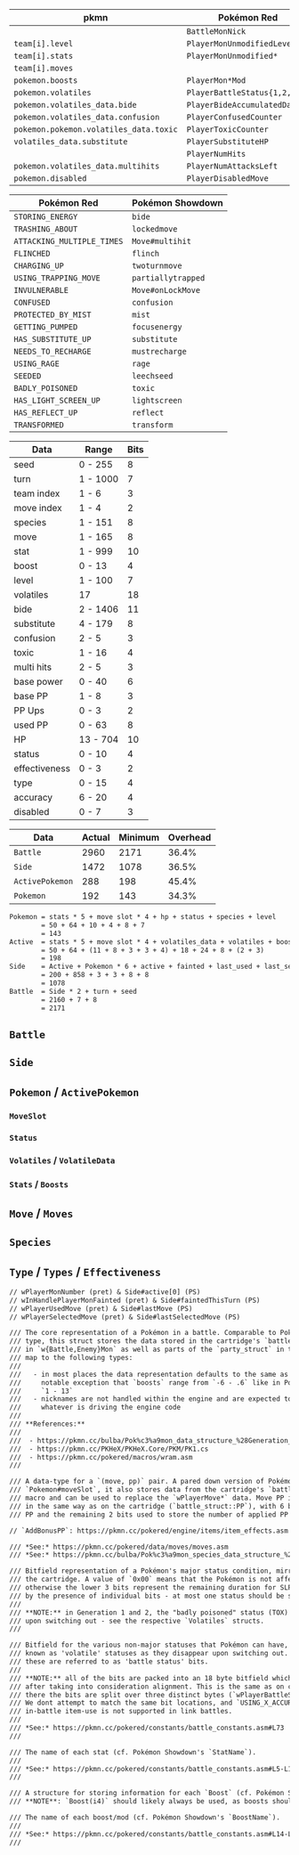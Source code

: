 | pkmn                                   | Pokémon Red                   | Pokémon Showdown                |
| -------------------------------------- | ----------------------------- | ------------------------------- |
|                                        | `BattleMonNick`               | `name`                          |
| `team[i].level`                        | `PlayerMonUnmodifiedLevel`    | `level`                         |
| `team[i].stats`                        | `PlayerMonUnmodified*`        | `storedStats`                   |
| `team[i].moves`                        |                               | `baseMoveSlots`                 |
| `pokemon.boosts`                       | `PlayerMon*Mod`               | `boosts`                        |
| `pokemon.volatiles`                    | `PlayerBattleStatus{1,2,3}`   | `volatiles`                     |
| `pokemon.volatiles_data.bide`          | `PlayerBideAccumulatedDamage` | `volatiles.bide.totalDamage`    |
| `pokemon.volatiles_data.confusion`     | `PlayerConfusedCounter`       | `volatiles.confusion.duration`  |
| `pokemon.pokemon.volatiles_data.toxic` | `PlayerToxicCounter`          | `volatiles.residualdmg.counter` |
| `volatiles_data.substitute`            | `PlayerSubstituteHP`          | `volatiles.substitute.hp`       |
|                                        | `PlayerNumHits`               |                                 |
| `pokemon.volatiles_data.multihits`     | `PlayerNumAttacksLeft`        |                                 |
| `pokemon.disabled`                     | `PlayerDisabledMove`          | `moveSlots.disabled`            |

| Pokémon Red                | Pokémon Showdown   |
| -------------------------- | ------------------ |
| `STORING_ENERGY`           | `bide`             |
| `TRASHING_ABOUT`           | `lockedmove`       |
| `ATTACKING_MULTIPLE_TIMES` | `Move#multihit`    |
| `FLINCHED`                 | `flinch`           |
| `CHARGING_UP`              | `twoturnmove`      |
| `USING_TRAPPING_MOVE`      | `partiallytrapped` |
| `INVULNERABLE`             | `Move#onLockMove`  |
| `CONFUSED`                 | `confusion`        |
| `PROTECTED_BY_MIST`        | `mist`             |
| `GETTING_PUMPED`           | `focusenergy`      |
| `HAS_SUBSTITUTE_UP`        | `substitute`       |
| `NEEDS_TO_RECHARGE`        | `mustrecharge`     |
| `USING_RAGE`               | `rage`             |
| `SEEDED`                   | `leechseed`        |
| `BADLY_POISONED`           | `toxic`            |
| `HAS_LIGHT_SCREEN_UP`      | `lightscreen`      |
| `HAS_REFLECT_UP`           | `reflect`          |
| `TRANSFORMED`              | `transform`        |

| Data          | Range    | Bits |
| ------------- | -------- | ---- |
| seed          | 0 - 255  | 8    |
| turn          | 1 - 1000 | 7    |
| team index    | 1 - 6    | 3    |
| move index    | 1 - 4    | 2    |
| species       | 1 - 151  | 8    |
| move          | 1 - 165  | 8    |
| stat          | 1 - 999  | 10   |
| boost         | 0 - 13   | 4    |
| level         | 1 - 100  | 7    |
| volatiles     | 17       | 18   |
| bide          | 2 - 1406 | 11   |
| substitute    | 4 - 179  | 8    |
| confusion     | 2 - 5    | 3    |
| toxic         | 1 - 16   | 4    |
| multi hits    | 2 - 5    | 3    |
| base power    | 0 - 40   | 6    |
| base PP       | 1 - 8    | 3    |
| PP Ups        | 0 - 3    | 2    |
| used PP       | 0 - 63   | 8    |
| HP            | 13 - 704 | 10   |
| status        | 0 - 10   | 4    |
| effectiveness | 0 - 3    | 2    |
| type          | 0 - 15   | 4    |
| accuracy      | 6 - 20   | 4    |
| disabled      | 0 - 7    | 3    |

| Data            | Actual | Minimum | Overhead |
| --------------- | ------ | ------- | -------- |
| `Battle`        | 2960   | 2171    | 36.4%    |
| `Side`          | 1472   | 1078    | 36.5%    |
| `ActivePokemon` | 288    | 198     | 45.4%    |
| `Pokemon`       | 192    | 143     | 34.3%    |

```txt
Pokemon = stats * 5 + move slot * 4 + hp + status + species + level
        = 50 + 64 + 10 + 4 + 8 + 7
        = 143
Active  = stats * 5 + move slot * 4 + volatiles_data + volatiles + boosts * 6 + species (transform) + disabled (index + duration)
        = 50 + 64 + (11 + 8 + 3 + 3 + 4) + 18 + 24 + 8 + (2 + 3)
        = 198
Side    = Active + Pokemon * 6 + active + fainted + last_used + last_selected
        = 200 + 858 + 3 + 3 + 8 + 8
        = 1078
Battle  = Side * 2 + turn + seed
        = 2160 + 7 + 8
        = 2171
```

## `Battle`

## `Side`

## `Pokemon` / `ActivePokemon`

### `MoveSlot`

### `Status`

### `Volatiles` / `VolatileData`

### `Stats` / `Boosts`

## `Move` / `Moves`

## `Species`

## `Type` / `Types` / `Effectiveness`

```txt
// wPlayerMonNumber (pret) & Side#active[0] (PS)
// wInHandlePlayerMonFainted (pret) & Side#faintedThisTurn (PS)
// wPlayerUsedMove (pret) & Side#lastMove (PS)
// wPlayerSelectedMove (pret) & Side#lastSelectedMove (PS)

/// The core representation of a Pokémon in a battle. Comparable to Pokémon Showdown's `Pokemon`
/// type, this struct stores the data stored in the cartridge's `battle_struct` information stored
/// in `w{Battle,Enemy}Mon` as well as parts of the `party_struct` in the `stored` field. The fields
/// map to the following types:
///
///   - in most places the data representation defaults to the same as the cartridge, with the
///     notable exception that `boosts` range from `-6 - .6` like in Pokémon Showdown instead of
///     `1 - 13`
///   - nicknames are not handled within the engine and are expected to instead be managed by
///     whatever is driving the engine code
///
/// **References:**
///
///  - https://pkmn.cc/bulba/Pok%c3%a9mon_data_structure_%28Generation_I%29
///  - https://pkmn.cc/PKHeX/PKHeX.Core/PKM/PK1.cs
///  - https://pkmn.cc/pokered/macros/wram.asm
///

/// A data-type for a `(move, pp)` pair. A pared down version of Pokémon Showdown's
/// `Pokemon#moveSlot`, it also stores data from the cartridge's `battle_struct::Move`
/// macro and can be used to replace the `wPlayerMove*` data. Move PP is stored
/// in the same way as on the cartridge (`battle_struct::PP`), with 6 bits for current
/// PP and the remaining 2 bits used to store the number of applied PP Ups.

// `AddBonusPP`: https://pkmn.cc/pokered/engine/items/item_effects.asm

/// *See:* https://pkmn.cc/pokered/data/moves/moves.asm
/// *See:* https://pkmn.cc/bulba/Pok%c3%a9mon_species_data_structure_%28Generation_I%29

/// Bitfield representation of a Pokémon's major status condition, mirroring how it is stored on
/// the cartridge. A value of `0x00` means that the Pokémon is not affected by any major status,
/// otherwise the lower 3 bits represent the remaining duration for SLP. Other status are denoted
/// by the presence of individual bits - at most one status should be set at any given time.
///
/// **NOTE:** in Generation 1 and 2, the "badly poisoned" status (TOX) is volatile and gets dropped
/// upon switching out - see the respective `Volatiles` structs.
///

/// Bitfield for the various non-major statuses that Pokémon can have, commonly
/// known as 'volatile' statuses as they disappear upon switching out. In pret/pokered
/// these are referred to as 'battle status' bits.
///
/// **NOTE:** all of the bits are packed into an 18 byte bitfield which uses up 3 bytes
/// after taking into consideration alignment. This is the same as on cartridge, though
/// there the bits are split over three distinct bytes (`wPlayerBattleStatus{1,2,3}`).
/// We dont attempt to match the same bit locations, and `USING_X_ACCURACY` is dropped as
/// in-battle item-use is not supported in link battles.
///
/// *See:* https://pkmn.cc/pokered/constants/battle_constants.asm#L73
///

/// The name of each stat (cf. Pokémon Showdown's `StatName`).
///
/// *See:* https://pkmn.cc/pokered/constants/battle_constants.asm#L5-L12
///

/// A structure for storing information for each `Boost` (cf. Pokémon Showdown's `BoostTable`).
/// **NOTE**: `Boost(i4)` should likely always be used, as boosts should always range from -6 - .6.

/// The name of each boost/mod (cf. Pokémon Showdown's `BoostName`).
///
/// *See:* https://pkmn.cc/pokered/constants/battle_constants.asm#L14-L23
///
```
